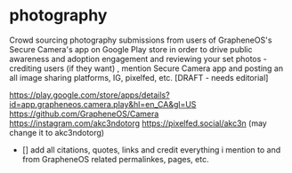 # photography
Crowd sourcing photography submissions from users of GrapheneOS's Secure Camera's app on Google Play store in order to drive public awareness and adoption engagement and reviewing your set photos - crediting users (if they want) , mention Secure Camera app and posting an all image sharing platforms,  IG, pixelfed, etc. [DRAFT - needs editorial]


https://play.google.com/store/apps/details?id=app.grapheneos.camera.play&hl=en_CA&gl=US
https://github.com/GrapheneOS/Camera
https://instagram.com/akc3ndotorg
https://pixelfed.social/akc3n (may change it to akc3ndotorg)

- [] add all citations, quotes, links and credit everything i mention to and from GrapheneOS related permalinkes, pages, etc.
